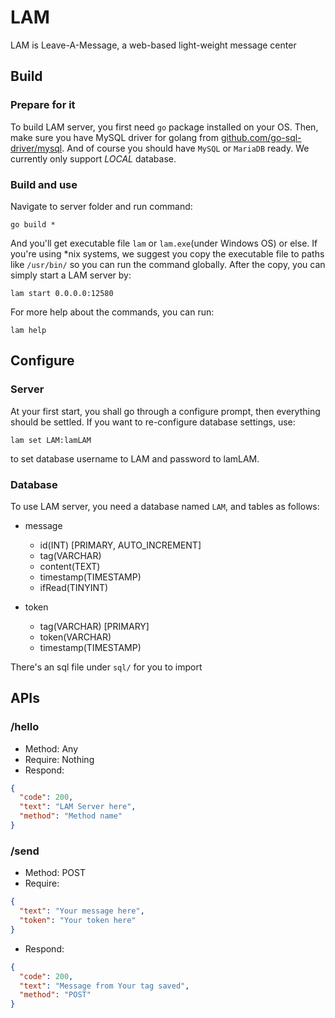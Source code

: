 # LAM
LAM is Leave-A-Message, a web-based light-weight message center

## Build
### Prepare for it
To build LAM server, you first need ```go``` package installed on your OS. Then, make sure you have MySQL driver for golang from [github.com/go-sql-driver/mysql](https://github.com/go-sql-driver/mysql). And of course you should have ```MySQL``` or ```MariaDB``` ready. We currently only support *LOCAL* database.

### Build and use
Navigate to server folder and run command:
```
go build *
```
And you'll get executable file ```lam``` or ```lam.exe```(under Windows OS) or else. If you're using *nix systems, we suggest you copy the executable file to paths like ```/usr/bin/``` so you can run the command globally. After the copy, you can simply start a LAM server by:
```
lam start 0.0.0.0:12580
```
For more help about the commands, you can run:
```
lam help
```

## Configure
### Server
At your first start, you shall go through a configure prompt, then everything should be settled. If you want to re-configure database settings, use:
```
lam set LAM:lamLAM
```
to set database username to LAM and password to lamLAM.

### Database
To use LAM server, you need a database named ```LAM```, and tables as follows:
- message
  - id(INT) [PRIMARY, AUTO_INCREMENT]
  - tag(VARCHAR)
  - content(TEXT)
  - timestamp(TIMESTAMP)
  - ifRead(TINYINT)

- token
  - tag(VARCHAR) [PRIMARY]
  - token(VARCHAR)
  - timestamp(TIMESTAMP)

There's an sql file under ```sql/``` for you to import

## APIs
### /hello
- Method: Any
- Require: Nothing
- Respond:
```json
{
  "code": 200,
  "text": "LAM Server here",
  "method": "Method name"
}
```

### /send
- Method: POST
- Require:
```json
{
  "text": "Your message here",
  "token": "Your token here"
}
```
- Respond:
```json
{
  "code": 200,
  "text": "Message from Your tag saved",
  "method": "POST"
}
```
